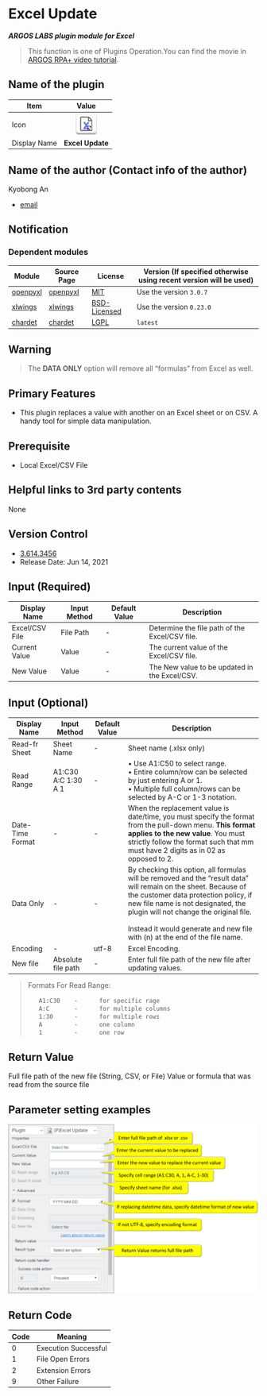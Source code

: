 # Excel Update

***ARGOS LABS plugin module for Excel***

> This function is one of Plugins Operation.You can find the movie in [ARGOS RPA+ video tutorial](https://www.argos-labs.com/video-tutorial/).

## Name of the plugin
Item         | Value
-------------|:---:
Icon         | ![excelupdate](icon.png) 
Display Name | **Excel Update**

## Name of the author (Contact info of the author)

Kyobong An
* [email](mailto:akb0930@argos-labs.com)

[comment]: <> (* [github]&#40;https://github.com/Jerry-Chae&#41;)

## Notification

### Dependent modules
Module | Source Page | License | Version (If specified otherwise using recent version will be used)
---|---|---|---
[openpyxl](https://pypi.org/project/openpyxl/) | [openpyxl](https://github.com/theorchard/openpyxl) | [MIT](https://github.com/theorchard/openpyxl/blob/master/LICENCE.rst) | Use the version `3.0.7`
[xlwings](https://pypi.org/project/xlwings/)  | [xlwings](https://github.com/xlwings/xlwings) | [BSD-Licensed](https://github.com/xlwings/xlwings/blob/main/LICENSE.txt) |  Use the version `0.23.0`
[chardet](https://pypi.org/project/chardet/) | [chardet](https://github.com/chardet/chardet) | [LGPL](https://github.com/chardet/chardet/blob/main/LICENSE) | `latest`

## Warning 
> The **DATA ONLY** option will remove all “formulas” from Excel as well.

## Primary Features
* This plugin replaces a value with another on an Excel sheet or on CSV. A handy tool for simple data manipulation.

## Prerequisite
* Local Excel/CSV File

## Helpful links to 3rd party contents
None

## Version Control 
* [3.614.3456](setup.yaml)
* Release Date: Jun 14, 2021

## Input (Required) 
Display Name | Input Method | Default Value | Description
---|--------------|---------------|---------
Excel/CSV File   | File Path    | -             | Determine the file path of the Excel/CSV file.
Current Value | Value | - | The current value of the Excel/CSV file.
New Value | Value | - | The New value to be updated in the Excel/CSV.

## Input (Optional)
Display Name | Input Method        | Default Value | Description
---|---------------------|---------------|---------
Read-fr Sheet | Sheet Name          | -             | Sheet name (.xlsx only)
Read Range | A1:C30 A:C 1:30 A 1 | -             | •  Use A1:C50 to select range. <br>   •  Entire column/row can be selected by just entering A or 1. <br>    •  Multiple full column/rows can be selected by A-C or 1-3 notation.
Date-Time Format | -                   | -             | When the replacement value is date/time, you must specify the format from the pull-down menu. **This format applies to the new value**. You must strictly follow the format such that mm must have 2 digits as in 02 as opposed to 2.
Data Only | -                   | -             |  By checking this option, all formulas will be removed and the “result data” will remain on the sheet. Because of the customer data protection policy, if new file name is not designated, the plugin will not change the original file. <br> <br> Instead it would generate and new file with (n) at the end of the file name.
Encoding | -                   | utf-8         | Excel Encoding.
New file | Absolute file path | - |  Enter full file path of the new file after updating values.

> Formats For Read Range:
>
>        A1:C30    -      for specific rage
>        A:C       -      for multiple columns
>        1:30      -      for multiple rows
>        A         -      one column
>        1         -      one row

## Return Value
Full file path of the new file (String, CSV, or File)       Value or formula that was read from the source file


## Parameter setting examples


![Text_from_Image](README_01.png)



## Return Code
Code | Meaning
---|---
0 | Execution Successful
1 | File Open Errors
2 | Extension Errors
9 | Other Failure
